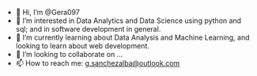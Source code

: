 - 👋 Hi, I’m @Gera097
- 👀 I’m interested in Data Analytics and Data Science using python and sql; and in software development in general.
- 🌱 I’m currently learning about Data Analysis and Machine Learning, and looking to learn about web development.
- 💞️ I’m looking to collaborate on ...
- 📫 How to reach me: g.sanchezalba@outlook.com

<!---
Gera097/Gera097 is a ✨ special ✨ repository because its `README.md` (this file) appears on your GitHub profile.
You can click the Preview link to take a look at your changes.
--->
